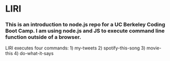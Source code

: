 <h1>LIRI</h1>

### This is an introduction to node.js repo for a UC Berkeley Coding Boot Camp. I am using node.js and JS to execute command line function outside of a browser. 

LIRI executes four commands:
	1) my-tweets
	2) spotify-this-song
	3) movie-this
	4) do-what-it-says 